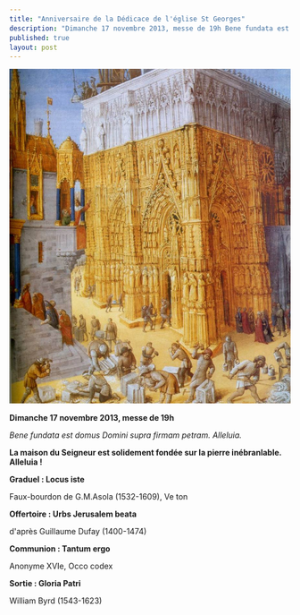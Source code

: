 ```yaml
---
title: "Anniversaire de la Dédicace de l'église St Georges"
description: "Dimanche 17 novembre 2013, messe de 19h Bene fundata est domus Domini supra firmam petram. Alleluia. La maison du Seigneur est solidement fondée sur la pierre inébranlable. Alleluia ! Graduel : Locus iste Faux-bourdon de G.M.Asola (1532-1609), Ve ton..."
published: true
layout: post
---
```



![](/images/2013-11-09-cathedrale-j-fouquet.jpg)

**Dimanche 17 novembre 2013, messe de 19h**

*Bene fundata est domus Domini supra firmam petram. Alleluia.*

**La maison du Seigneur est solidement fondée sur la pierre inébranlable. Alleluia !**

****Graduel : Locus iste****

Faux-bourdon de G.M.Asola (1532-1609), Ve ton

**Offertoire : Urbs Jerusalem beata**

d'après Guillaume Dufay (1400-1474)

**Communion : Tantum ergo**

Anonyme XVIe, Occo codex

**Sortie : Gloria Patri**

William Byrd (1543-1623)